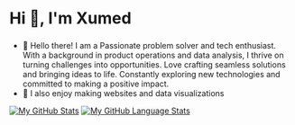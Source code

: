 <h1 align="left">Hi 👋, I'm Xumed</h1>
<h3 align="left"></h3>

- 👋 Hello there! I am a Passionate problem solver and tech enthusiast. With a background in product operations and data analysis, I thrive on turning challenges into opportunities. Love crafting seamless solutions and bringing ideas to life. Constantly exploring new technologies and committed to making a positive impact.
-  🌱 I also enjoy making websites and data visualizations 

<!-- -  📫  How to reach me [linkedin](https://www.linkedin.com/in/xumed001/) | xumed001@gmail.com 
    -  👨‍💻  I enjoy crafting elegant websites that seamlessly blend functionality and aesthetics
-->
[![My GitHub Stats](https://github-readme-stats.vercel.app/api/?username=xumed001&count_private=true&theme=tokyonight&showicons=true)]()
[![My GitHub Language Stats](https://github-readme-stats.vercel.app/api/top-langs/?username=xumed001&langs_count=5&theme=tokyonight)]()

<!-- <h3 align="left">Languages and Tools:</h3> -->
  
<!-- [![Top Langs](https://github-readme-stats.vercel.app/api/top-langs/?username=xumed001)](https://github.com/xumed001/github-readme-stats) 

[![My GitHub Stats](https://github-readme-stats.vercel.app/api/?username=xumed001&count_private=true&theme=tokyonight&showicons=true)]()
[![My GitHub Language Stats](https://github-readme-stats.vercel.app/api/top-langs/?username=xumed001&langs_count=5&theme=tokyonight)]()


-->
